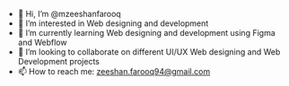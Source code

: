 - 👋 Hi, I’m @mzeeshanfarooq
- 👀 I’m interested in Web designing and development
- 🌱 I’m currently learning Web designing and development using Figma and Webflow
- 💞️ I’m looking to collaborate on different UI/UX Web designing and Web Development projects
- 📫 How to reach me: zeeshan.farooq94@gmail.com

<!---
mzeeshanfarooq/mzeeshanfarooq is a ✨ special ✨ repository because its `README.md` (this file) appears on your GitHub profile.
You can click the Preview link to take a look at your changes.
--->
